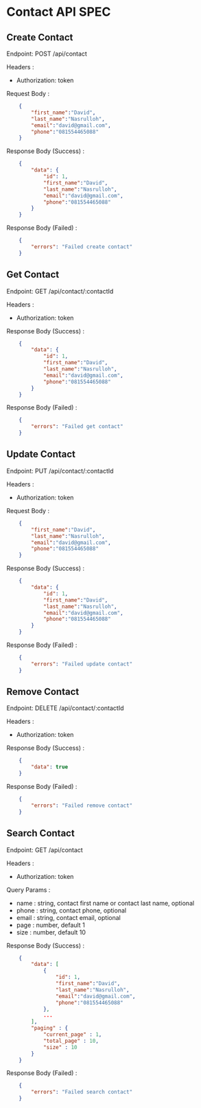 # Contact API SPEC

## Create Contact

Endpoint: POST /api/contact

Headers : 
- Authorization: token

Request Body : 
```json
    {
        "first_name":"David",
        "last_name":"Nasrulloh",
        "email":"david@gmail.com",
        "phone":"081554465088"
    }
```

Response Body (Success) : 
```json
    {
        "data": {
            "id": 1,
            "first_name":"David",
            "last_name":"Nasrulloh",
            "email":"david@gmail.com",
            "phone":"081554465088"
        }
    }
```

Response Body (Failed) : 
```json
    {
        "errors": "Failed create contact"
    }
```

## Get Contact

Endpoint: GET /api/contact/:contactId

Headers : 
- Authorization: token

Response Body (Success) : 
```json
    {
        "data": {
            "id": 1,
            "first_name":"David",
            "last_name":"Nasrulloh",
            "email":"david@gmail.com",
            "phone":"081554465088"
        }
    }
```

Response Body (Failed) : 
```json
    {
        "errors": "Failed get contact"
    }
```


## Update Contact

Endpoint: PUT /api/contact/:contactId

Headers : 
- Authorization: token

Request Body : 
```json
    {
        "first_name":"David",
        "last_name":"Nasrulloh",
        "email":"david@gmail.com",
        "phone":"081554465088"
    }
```

Response Body (Success) : 
```json
    {
        "data": {
            "id": 1,
            "first_name":"David",
            "last_name":"Nasrulloh",
            "email":"david@gmail.com",
            "phone":"081554465088"
        }
    }
```

Response Body (Failed) : 
```json
    {
        "errors": "Failed update contact"
    }
```

## Remove Contact

Endpoint: DELETE /api/contact/:contactId

Headers : 
- Authorization: token

Response Body (Success) : 
```json
    {
        "data": true
    }
```

Response Body (Failed) : 
```json
    {
        "errors": "Failed remove contact"
    }
```

## Search Contact

Endpoint: GET /api/contact

Headers : 
- Authorization: token

Query Params : 
- name : string, contact first name or contact last name, optional
- phone : string, contact phone, optional
- email : string, contact email, optional
- page : number, default 1
- size : number, default 10 

Response Body (Success) : 
```json
    {
        "data": [
            {
                "id": 1,
                "first_name":"David",
                "last_name":"Nasrulloh",
                "email":"david@gmail.com",
                "phone":"081554465088"
            },
            ...
        ],
        "paging" : {
            "current_page" : 1,
            "total_page" : 10,
            "size" : 10
        }
    }
```

Response Body (Failed) : 
```json
    {
        "errors": "Failed search contact"
    }
```

